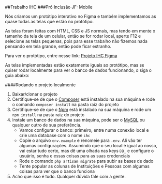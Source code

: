 ##Trabalho IHC
###Pró Inclusão JF: Mobile

Nós criamos um protótipo interativo no Figma e também implementamos as quase todas as telas
que estão no protótipo.

As telas foram feitas com HTML, CSS e JS normais, mas tendo em mente o tamanho
da tela de um celular, então se for rodar local, aperte F12 e selecione as telas pequenas, pois para esse trabalho
não fizemos nada pensando em tela grande, então pode ficar estranho.

Para ver o protótipo, entre nesse link: [Projeto IHC Figma](https://www.figma.com/proto/0za7rLboUmT0UfFYSLZ4jq/IHC?node-id=7%3A0&scaling=scale-down)

As telas implementadas estão exatamente iguais ao protótipo, mas se quiser rodar localmente para ver o banco
de dados funcionando, o siga o guia abaixo: 

####Rodando o projeto localmente
1. Baixar/clonar o projeto
2. Certifique-se de que o  [Composer](https://getcomposer.org/) está instalado na sua máquina
e rode o comando `composer install` na pasta raiz do projeto
3. Certifique-se de que o [Npm](https://nodejs.org/en/) está instalado na sua máquina e rode um 
`npm install` na pasta raiz do projeto
4. Instale um banco de dados na sua máquina, pode ser o [MySQL](https://www.mysql.com/) ou qualquer
 outro de sua preferência.
    - Vamos configurar o banco: primeiro, entre numa conexão local e crie uma database com o nome
    `ihc`
    - Copie o arquivo `env.example` e renomeie para `.env`. Ali vão ter algumas configurações. Assumindo
    que o seu local é igual ao nosso, vai estar tudo certo, mas dê uma olhada nas keys `DB_` 
    e configure o usuário, senha e essas coisas para as suas credenciais
    - Rode o comando `php artisan migrate` para subir as bases de dado
    - Tente popular as colunas de Instituições e Pessoas com algumas coisas para ver que o
    banco funciona
5. Acho que isso é tudo. Qualquer dúvida fale com a gente.
